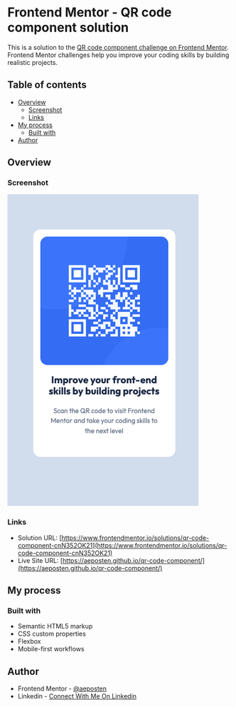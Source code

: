 # Frontend Mentor - QR code component solution

This is a solution to the [QR code component challenge on Frontend Mentor](https://www.frontendmentor.io/challenges/qr-code-component-iux_sIO_H). Frontend Mentor challenges help you improve your coding skills by building realistic projects. 

## Table of contents

- [Overview](#overview)
  - [Screenshot](#screenshot)
  - [Links](#links)
- [My process](#my-process)
  - [Built with](#built-with)
- [Author](#author)

## Overview

### Screenshot

![Screenshot of QR Component Project](./screenshot.png)

### Links

- Solution URL: [https://www.frontendmentor.io/solutions/qr-code-component-cnN352OK21](https://www.frontendmentor.io/solutions/qr-code-component-cnN352OK21)
- Live Site URL: [https://aeposten.github.io/qr-code-component/](https://aeposten.github.io/qr-code-component/)

## My process

### Built with

- Semantic HTML5 markup
- CSS custom properties
- Flexbox
- Mobile-first workflows

## Author

- Frontend Mentor - [@aeposten](https://www.frontendmentor.io/profile/aeposten)
- Linkedin - [Connect With Me On Linkedin](https://www.linkedin.com/in/aeposten/)
